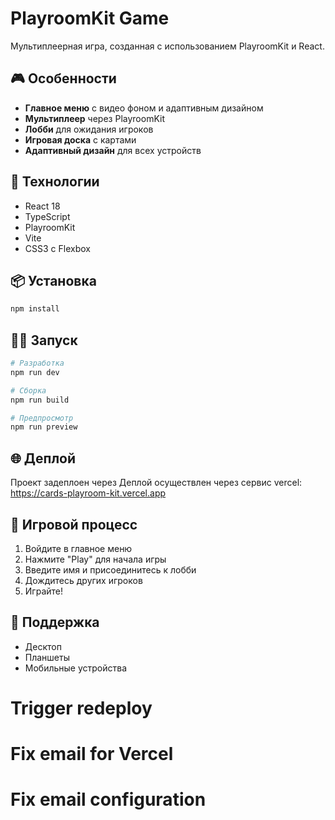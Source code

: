 # PlayroomKit Game

Мультиплеерная игра, созданная с использованием PlayroomKit и React.

## 🎮 Особенности

- **Главное меню** с видео фоном и адаптивным дизайном
- **Мультиплеер** через PlayroomKit
- **Лобби** для ожидания игроков
- **Игровая доска** с картами
- **Адаптивный дизайн** для всех устройств

## 🚀 Технологии

- React 18
- TypeScript
- PlayroomKit
- Vite
- CSS3 с Flexbox

## 📦 Установка

```bash
npm install
```

## 🏃‍♂️ Запуск

```bash
# Разработка
npm run dev

# Сборка
npm run build

# Предпросмотр
npm run preview
```

## 🌐 Деплой

Проект задеплоен через Деплой осуществлен через сервис vercel: https://cards-playroom-kit.vercel.app

## 🎯 Игровой процесс

1. Войдите в главное меню
2. Нажмите "Play" для начала игры
3. Введите имя и присоединитесь к лобби
4. Дождитесь других игроков
5. Играйте!

## 📱 Поддержка

- Десктоп
- Планшеты
- Мобильные устройства
# Trigger redeploy
# Fix email for Vercel
# Fix email configuration
